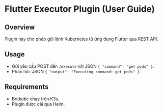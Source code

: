 # Flutter Executor Plugin (User Guide)

<!-- Tiêu đề chính của tài liệu, mô tả đây là hướng dẫn sử dụng cho người dùng plugin flutter-executor -->

## Overview

<!-- Phần tổng quan, giới thiệu ngắn gọn về chức năng plugin -->

Plugin này cho phép gửi lệnh Kubernetes từ ứng dụng Flutter qua REST API.

<!-- Mô tả mục đích: plugin cho phép ứng dụng Flutter gửi lệnh Kubernetes (như get pods) thông qua API REST -->

## Usage

<!-- Phần hướng dẫn sử dụng, giải thích cách dùng plugin -->

- Gửi yêu cầu POST đến `/execute` với JSON `{ "command": "get pods" }`.
  <!-- Hướng dẫn gửi yêu cầu HTTP POST đến endpoint /execute với body JSON chứa trường command -->
- Phản hồi: JSON `{ "output": "Executing command: get pods" }`.
  <!-- Mô tả định dạng phản hồi: JSON với trường output chứa kết quả xử lý lệnh -->

## Requirements

<!-- Phần yêu cầu hệ thống, liệt kê các điều kiện để sử dụng plugin -->

- Botkube chạy trên K3s.
  <!-- Yêu cầu Botkube được triển khai trên K3s, một bản phân phối Kubernetes nhẹ -->
- Plugin được cài qua Helm.
  <!-- Yêu cầu plugin được cài đặt và cấu hình thông qua Helm, công cụ quản lý ứng dụng Kubernetes -->
